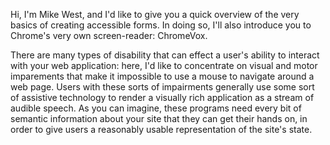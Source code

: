 Hi, I'm Mike West, and I'd like to give you a quick overview of the very basics
of creating accessible forms. In doing so, I'll also introduce you to Chrome's
very own screen-reader: ChromeVox.

There are many types of disability that can effect a user's ability to interact
with your web application: here, I'd like to concentrate on visual and motor
imparements that make it impossible to use a mouse to navigate around a web
page. Users with these sorts of impairments generally use some sort of
assistive technology to render a visually rich application as a stream of
audible speech. As you can imagine, these programs need every bit of semantic
information about your site that they can get their hands on, in order to give
users a reasonably usable representation of the site's state.


